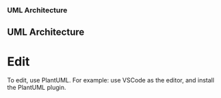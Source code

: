 ### UML Architecture
## UML Architecture

# Edit

To edit, use PlantUML. For example: use VSCode as the editor, and install the PlantUML plugin.

# 
